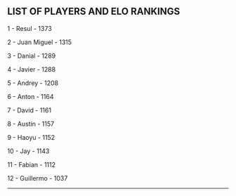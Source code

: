 ## LIST OF PLAYERS AND ELO RANKINGS


1 - Resul - 1373


2 - Juan Miguel - 1315


3 - Danial - 1289


4 - Javier - 1288


5 - Andrey - 1208


6 - Anton - 1164


7 - David - 1161


8 - Austin - 1157


9 - Haoyu - 1152


10 - Jay - 1143


11 - Fabian - 1112


12 - Guillermo - 1037



--------------------------------------------------------------
